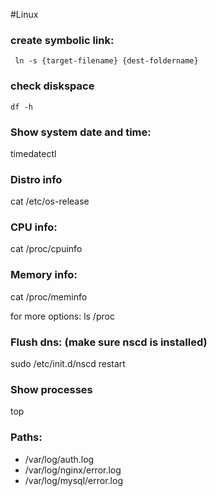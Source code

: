#Linux 

### create symbolic link:
```
 ln -s {target-filename} {dest-foldername}
```

### check diskspace 
```
df -h
```
### Show system date and time: 
timedatectl

### Distro info
cat /etc/os-release

### CPU info:
cat /proc/cpuinfo

### Memory info:
cat /proc/meminfo

for more options: ls /proc

### Flush dns: (make sure nscd is installed)
sudo /etc/init.d/nscd restart

### Show processes 
top

### Paths:
- /var/log/auth.log
- /var/log/nginx/error.log
- /var/log/mysql/error.log

